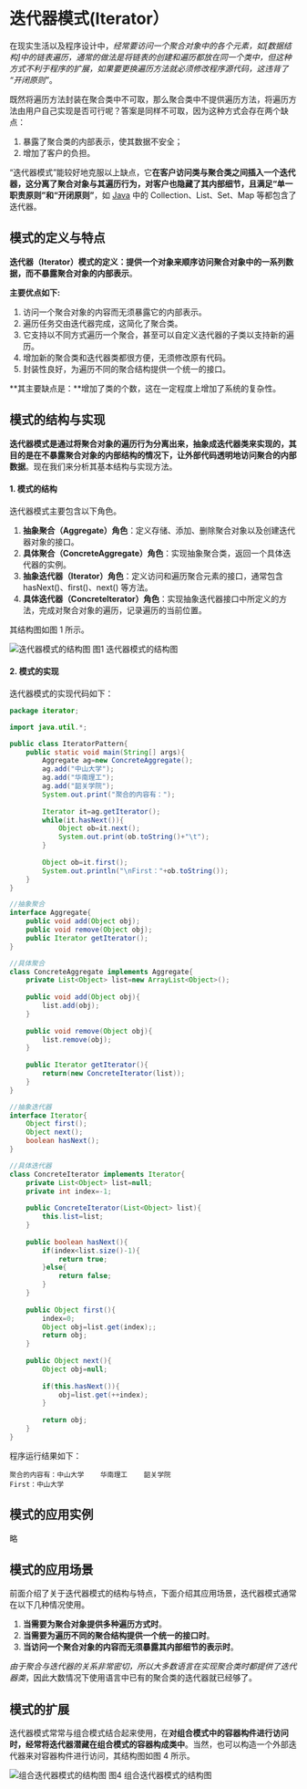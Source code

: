 # 迭代器模式(Iterator）

在现实生活以及程序设计中，*经常要访问一个聚合对象中的各个元素，如[数据结构]中的链表遍历，通常的做法是将链表的创建和遍历都放在同一个类中，但这种方式不利于程序的扩展，如果要更换遍历方法就必须修改程序源代码，这违背了 “开闭原则”*。

既然将遍历方法封装在聚合类中不可取，那么聚合类中不提供遍历方法，将遍历方法由用户自己实现是否可行呢？答案是同样不可取，因为这种方式会存在两个缺点：

1. 暴露了聚合类的内部表示，使其数据不安全；
2. 增加了客户的负担。


“迭代器模式”能较好地克服以上缺点，它**在客户访问类与聚合类之间插入一个迭代器，这分离了聚合对象与其遍历行为，对客户也隐藏了其内部细节，且满足“单一职责原则”和“开闭原则”**，如 [Java](http://c.biancheng.net/java/) 中的 Collection、List、Set、Map 等都包含了迭代器。

## 模式的定义与特点

**迭代器（Iterator）模式的定义：提供一个对象来顺序访问聚合对象中的一系列数据，而不暴露聚合对象的内部表示**。

**主要优点如下:**

1. 访问一个聚合对象的内容而无须暴露它的内部表示。
2. 遍历任务交由迭代器完成，这简化了聚合类。
3. 它支持以不同方式遍历一个聚合，甚至可以自定义迭代器的子类以支持新的遍历。
4. 增加新的聚合类和迭代器类都很方便，无须修改原有代码。
5. 封装性良好，为遍历不同的聚合结构提供一个统一的接口。

**其主要缺点是：**增加了类的个数，这在一定程度上增加了系统的复杂性。

## 模式的结构与实现

**迭代器模式是通过将聚合对象的遍历行为分离出来，抽象成迭代器类来实现的，其目的是在不暴露聚合对象的内部结构的情况下，让外部代码透明地访问聚合的内部数据**。现在我们来分析其基本结构与实现方法。

#### 1. 模式的结构

迭代器模式主要包含以下角色。

1. **抽象聚合（Aggregate）角色**：定义存储、添加、删除聚合对象以及创建迭代器对象的接口。
2. **具体聚合（ConcreteAggregate）角色**：实现抽象聚合类，返回一个具体迭代器的实例。
3. **抽象迭代器（Iterator）角色**：定义访问和遍历聚合元素的接口，通常包含 hasNext()、first()、next() 等方法。
4. **具体迭代器（Concretelterator）角色**：实现抽象迭代器接口中所定义的方法，完成对聚合对象的遍历，记录遍历的当前位置。


其结构图如图 1 所示。

![迭代器模式的结构图](_images/iterator.gif)
图1 迭代器模式的结构图

#### 2. 模式的实现

迭代器模式的实现代码如下：

```java
package iterator;

import java.util.*;

public class IteratorPattern{    
    public static void main(String[] args){        
        Aggregate ag=new ConcreteAggregate();         
        ag.add("中山大学");         
        ag.add("华南理工");         
        ag.add("韶关学院");        
        System.out.print("聚合的内容有：");        
        
        Iterator it=ag.getIterator();         
        while(it.hasNext()){             
            Object ob=it.next();             
            System.out.print(ob.toString()+"\t");         
        }        
        
        Object ob=it.first();        
        System.out.println("\nFirst："+ob.toString());    
    }
}

//抽象聚合
interface Aggregate{     
    public void add(Object obj);     
    public void remove(Object obj);     
    public Iterator getIterator(); 
}

//具体聚合
class ConcreteAggregate implements Aggregate{     
    private List<Object> list=new ArrayList<Object>();     
    
    public void add(Object obj){         
        list.add(obj);     
    }    
    
    public void remove(Object obj){         
        list.remove(obj);     
    }    
    
    public Iterator getIterator(){         
        return(new ConcreteIterator(list));     
    }     
}

//抽象迭代器
interface Iterator{    
    Object first();    
    Object next();    
    boolean hasNext();
}

//具体迭代器
class ConcreteIterator implements Iterator{     
    private List<Object> list=null;     
    private int index=-1;     
    
    public ConcreteIterator(List<Object> list){         
        this.list=list;     
    }     
    
    public boolean hasNext(){         
        if(index<list.size()-1){             
            return true;        
        }else{            
            return false;        
        }    
    }    
    
    public Object first(){        
        index=0;        
        Object obj=list.get(index);;        
        return obj;    
    }    
    
    public Object next(){         
        Object obj=null;
        
        if(this.hasNext()){             
            obj=list.get(++index);         
        }        
        
        return obj;     
    }   
}
```


程序运行结果如下：

```
聚合的内容有：中山大学    华南理工    韶关学院
First：中山大学
```

## 模式的应用实例

略

## 模式的应用场景

前面介绍了关于迭代器模式的结构与特点，下面介绍其应用场景，迭代器模式通常在以下几种情况使用。

1. **当需要为聚合对象提供多种遍历方式时**。
2. **当需要为遍历不同的聚合结构提供一个统一的接口时**。
3. **当访问一个聚合对象的内容而无须暴露其内部细节的表示时**。

*由于聚合与迭代器的关系非常密切，所以大多数语言在实现聚合类时都提供了迭代器类*，因此大数情况下使用语言中已有的聚合类的迭代器就已经够了。

## 模式的扩展

迭代器模式常常与组合模式结合起来使用，在**对组合模式中的容器构件进行访问时，经常将迭代器潜藏在组合模式的容器构成类中**。当然，也可以构造一个外部迭代器来对容器构件进行访问，其结构图如图 4 所示。

![组合迭代器模式的结构图](_images/iterator_composite.gif)
图4 组合迭代器模式的结构图